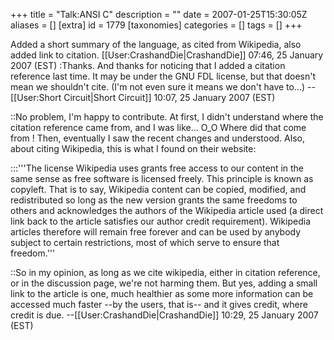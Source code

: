 +++
title = "Talk:ANSI C"
description = ""
date = 2007-01-25T15:30:05Z
aliases = []
[extra]
id = 1779
[taxonomies]
categories = []
tags = []
+++

Added a short summary of the language, as cited from Wikipedia, also added link to citation. [[User:CrashandDie|CrashandDie]] 07:46, 25 January 2007 (EST)
:Thanks.  And thanks for noticing that I added a citation reference last time. It may be under the GNU FDL license, but that doesn't mean we shouldn't cite. (I'm not even sure it means we don't have to...) --[[User:Short Circuit|Short Circuit]] 10:07, 25 January 2007 (EST)

::No problem, I'm happy to contribute. At first, I didn't understand where the citation reference came from, and I was like... O_O Where did that come from ! Then, eventually I saw the recent changes and understood. Also, about citing Wikipedia, this is what I found on their website:

:::'''The license Wikipedia uses grants free access to our content in the same sense as free software is licensed freely. This principle is known as copyleft. That is to say, Wikipedia content can be copied, modified, and redistributed so long as the new version grants the same freedoms to others and acknowledges the authors of the Wikipedia article used (a direct link back to the article satisfies our author credit requirement). Wikipedia articles therefore will remain free forever and can be used by anybody subject to certain restrictions, most of which serve to ensure that freedom.'''

::So in my opinion, as long as we cite wikipedia, either in citation reference, or in the discussion page, we're not harming them. But yes, adding a small link to the article is one, much healthier as some more information can be accessed much faster --by the users, that is-- and it gives credit, where credit is due. --[[User:CrashandDie|CrashandDie]] 10:29, 25 January 2007 (EST)
